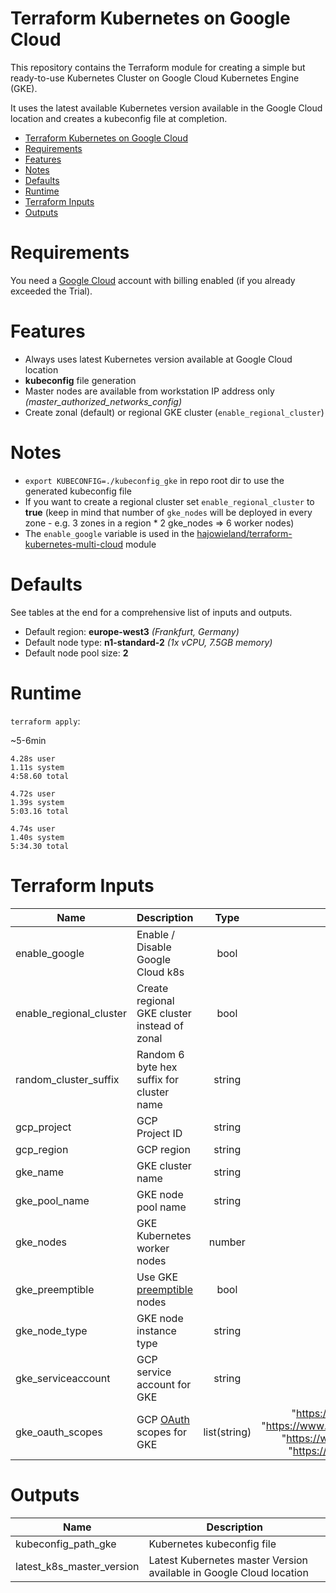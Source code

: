 # Terraform Kubernetes on Google Cloud

This repository contains the Terraform module for creating a simple but ready-to-use Kubernetes Cluster on Google Cloud Kubernetes Engine (GKE).

It uses the latest available Kubernetes version available in the Google Cloud location and creates a kubeconfig file at completion.


- [Terraform Kubernetes on Google Cloud](#Terraform-Kubernetes-on-Google-Cloud)
- [Requirements](#Requirements)
- [Features](#Features)
- [Notes](#Notes)
- [Defaults](#Defaults)
- [Runtime](#Runtime)
- [Terraform Inputs](#Terraform-Inputs)
- [Outputs](#Outputs)


# Requirements

You need a [Google Cloud](https://cloud.google.com/free-trial/)  account with billing enabled (if you already exceeded the Trial).


# Features

* Always uses latest Kubernetes version available at Google Cloud location
* **kubeconfig** file generation
* Master nodes are available from workstation IP address only _(master_authorized_networks_config)_
* Create zonal (default) or regional GKE cluster (`enable_regional_cluster`)


# Notes

* `export KUBECONFIG=./kubeconfig_gke` in repo root dir to use the generated kubeconfig file
* If you want to create a regional cluster set `enable_regional_cluster` to **true** (keep in mind that number of `gke_nodes` will be deployed in every zone - e.g. 3 zones in a region * 2 gke_nodes => 6 worker nodes)
* The `enable_google` variable is used in the [hajowieland/terraform-kubernetes-multi-cloud](https://github.com/hajowieland/terraform-kubernetes-multi-cloud) module


# Defaults

See tables at the end for a comprehensive list of inputs and outputs.


* Default region: **europe-west3** _(Frankfurt, Germany)_
* Default node type: **n1-standard-2** _(1x vCPU, 7.5GB memory)_
* Default node pool size: **2**


# Runtime

`terraform apply`:

~5-6min

```
4.28s user
1.11s system
4:58.60 total
```

```
4.72s user
1.39s system
5:03.16 total
```

```
4.74s user
1.40s system
5:34.30 total
```


# Terraform Inputs

| Name | Description | Type | Default | Required |
|------|-------------|:----:|:-----:|:-----:|
| enable_google | Enable / Disable Google Cloud k8s | bool | true | yes |
| enable_regional_cluster | Create regional GKE cluster instead of zonal | bool | true | no |
| random_cluster_suffix | Random 6 byte hex suffix for cluster name | string |  | no |
| gcp_project | GCP Project ID | string |   | yes |
| gcp_region | GCP region | string | europe-west3 | no |
| gke_name | GKE cluster name | string | k8s | no |
| gke_pool_name | GKE node pool name | string | k8snodepool | no |
| gke_nodes | GKE Kubernetes worker nodes | number | 2 | no |
| gke_preemptible | Use GKE [preemptible](https://cloud.google.com/kubernetes-engine/docs/how-to/preemptible-vms) nodes | bool | false | no |
| gke_node_type | GKE node instance type | string | n1-standard-2 | no |
| gke_serviceaccount | GCP service account for GKE | string | default | no |
| gke_oauth_scopes | GCP [OAuth](https://www.terraform.io/docs/providers/google/r/container_cluster.html#oauth_scopes) scopes for GKE | list(string) | "https://www.googleapis.com/auth/compute", "https://www.googleapis.com/auth/devstorage.read_only", "https://www.googleapis.com/auth/logging.write", "https://www.googleapis.com/auth/monitoring" | no |



# Outputs

| Name | Description |
|------|-------------|
| kubeconfig_path_gke | Kubernetes kubeconfig file |
| latest_k8s_master_version | Latest Kubernetes master Version available in Google Cloud location |

